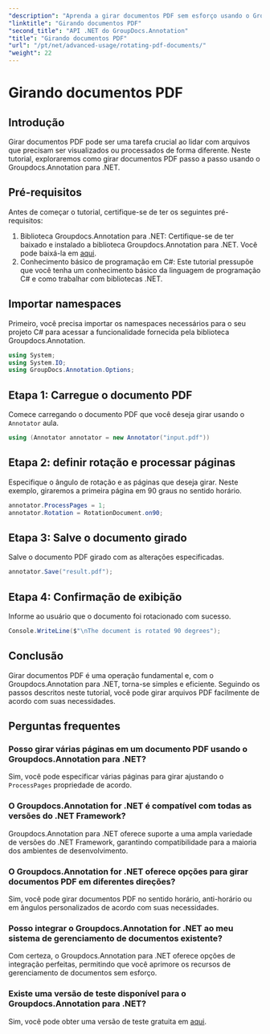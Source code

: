 ```yaml
---
"description": "Aprenda a girar documentos PDF sem esforço usando o Groupdocs.Annotation para .NET. Melhore a eficiência do gerenciamento de documentos."
"linktitle": "Girando documentos PDF"
"second_title": "API .NET do GroupDocs.Annotation"
"title": "Girando documentos PDF"
"url": "/pt/net/advanced-usage/rotating-pdf-documents/"
"weight": 22
---
```


# Girando documentos PDF

## Introdução
Girar documentos PDF pode ser uma tarefa crucial ao lidar com arquivos que precisam ser visualizados ou processados de forma diferente. Neste tutorial, exploraremos como girar documentos PDF passo a passo usando o Groupdocs.Annotation para .NET.
## Pré-requisitos
Antes de começar o tutorial, certifique-se de ter os seguintes pré-requisitos:
1. Biblioteca Groupdocs.Annotation para .NET: Certifique-se de ter baixado e instalado a biblioteca Groupdocs.Annotation para .NET. Você pode baixá-la em [aqui](https://releases.groupdocs.com/annotation/net/).
2. Conhecimento básico de programação em C#: Este tutorial pressupõe que você tenha um conhecimento básico da linguagem de programação C# e como trabalhar com bibliotecas .NET.

## Importar namespaces
Primeiro, você precisa importar os namespaces necessários para o seu projeto C# para acessar a funcionalidade fornecida pela biblioteca Groupdocs.Annotation.
```csharp
using System;
using System.IO;
using GroupDocs.Annotation.Options;
```
## Etapa 1: Carregue o documento PDF
Comece carregando o documento PDF que você deseja girar usando o `Annotator` aula.
```csharp
using (Annotator annotator = new Annotator("input.pdf"))
```
## Etapa 2: definir rotação e processar páginas
Especifique o ângulo de rotação e as páginas que deseja girar. Neste exemplo, giraremos a primeira página em 90 graus no sentido horário.
```csharp
annotator.ProcessPages = 1;
annotator.Rotation = RotationDocument.on90;
```
## Etapa 3: Salve o documento girado
Salve o documento PDF girado com as alterações especificadas.
```csharp
annotator.Save("result.pdf");
```
## Etapa 4: Confirmação de exibição
Informe ao usuário que o documento foi rotacionado com sucesso.
```csharp
Console.WriteLine($"\nThe document is rotated 90 degrees");
```

## Conclusão
Girar documentos PDF é uma operação fundamental e, com o Groupdocs.Annotation para .NET, torna-se simples e eficiente. Seguindo os passos descritos neste tutorial, você pode girar arquivos PDF facilmente de acordo com suas necessidades.
## Perguntas frequentes
### Posso girar várias páginas em um documento PDF usando o Groupdocs.Annotation para .NET?
Sim, você pode especificar várias páginas para girar ajustando o `ProcessPages` propriedade de acordo.
### O Groupdocs.Annotation for .NET é compatível com todas as versões do .NET Framework?
Groupdocs.Annotation para .NET oferece suporte a uma ampla variedade de versões do .NET Framework, garantindo compatibilidade para a maioria dos ambientes de desenvolvimento.
### O Groupdocs.Annotation for .NET oferece opções para girar documentos PDF em diferentes direções?
Sim, você pode girar documentos PDF no sentido horário, anti-horário ou em ângulos personalizados de acordo com suas necessidades.
### Posso integrar o Groupdocs.Annotation for .NET ao meu sistema de gerenciamento de documentos existente?
Com certeza, o Groupdocs.Annotation para .NET oferece opções de integração perfeitas, permitindo que você aprimore os recursos de gerenciamento de documentos sem esforço.
### Existe uma versão de teste disponível para o Groupdocs.Annotation para .NET?
Sim, você pode obter uma versão de teste gratuita em [aqui](https://releases.groupdocs.com/).